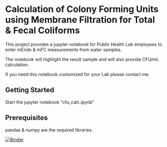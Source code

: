 # Calculation of Colony Forming Units using Membrane Filtration for Total & Fecal Coliforms

This project provides a jupyter notebook for Public Health Lab employees to enter mEndo & mFC measurements from water samples.

The notebook will highlight the result sample and will also provide CFU/mL calculation.

If you need this notebook customized for your Lab please contact me.

## Getting Started
Start the jupyter notebook "cfu_calc.ipynb"


## Prerequisites
pandas & numpy are the required libraries.

[![Binder](https://mybinder.org/badge_logo.svg)](https://mybinder.org/v2/gh/samlalwani/PHL.git/master)